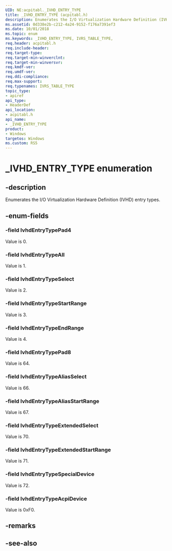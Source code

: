 ```yaml
---
UID: NE:acpitabl._IVHD_ENTRY_TYPE
title: _IVHD_ENTRY_TYPE (acpitabl.h)
description: Enumerates the I/O Virtualization Hardware Definition (IVHD) entry types.
ms.assetid: 0d338e2b-c212-4a24-9152-f176a7391ef3
ms.date: 10/01/2018
ms.topic: enum
ms.keywords: _IVHD_ENTRY_TYPE, IVRS_TABLE_TYPE, 
req.header: acpitabl.h
req.include-header:
req.target-type:
req.target-min-winverclnt:
req.target-min-winversvr:
req.kmdf-ver:
req.umdf-ver:
req.ddi-compliance:
req.max-support:
req.typenames: IVRS_TABLE_TYPE
topic_type: 
- apiref
api_type: 
- HeaderDef
api_location: 
- acpitabl.h
api_name: 
- _IVHD_ENTRY_TYPE
product:
- Windows
targetos: Windows
ms.custom: RS5
---
```


# _IVHD_ENTRY_TYPE enumeration

## -description

Enumerates the I/O Virtualization Hardware Definition (IVHD) entry types.

## -enum-fields

### -field IvhdEntryTypePad4 

Value is 0.

### -field IvhdEntryTypeAll 

Value is 1.

### -field IvhdEntryTypeSelect 

Value is 2.

### -field IvhdEntryTypeStartRange 

Value is 3.

### -field IvhdEntryTypeEndRange 

Value is 4.

### -field IvhdEntryTypePad8 

Value is 64.

### -field IvhdEntryTypeAliasSelect 

Value is 66.

### -field IvhdEntryTypeAliasStartRange 

Value is 67.

### -field IvhdEntryTypeExtendedSelect 

Value is 70.

### -field IvhdEntryTypeExtendedStartRange 

Value is 71.

### -field IvhdEntryTypeSpecialDevice 

Value is 72.

### -field IvhdEntryTypeAcpiDevice 

Value is 0xF0.

## -remarks

## -see-also
